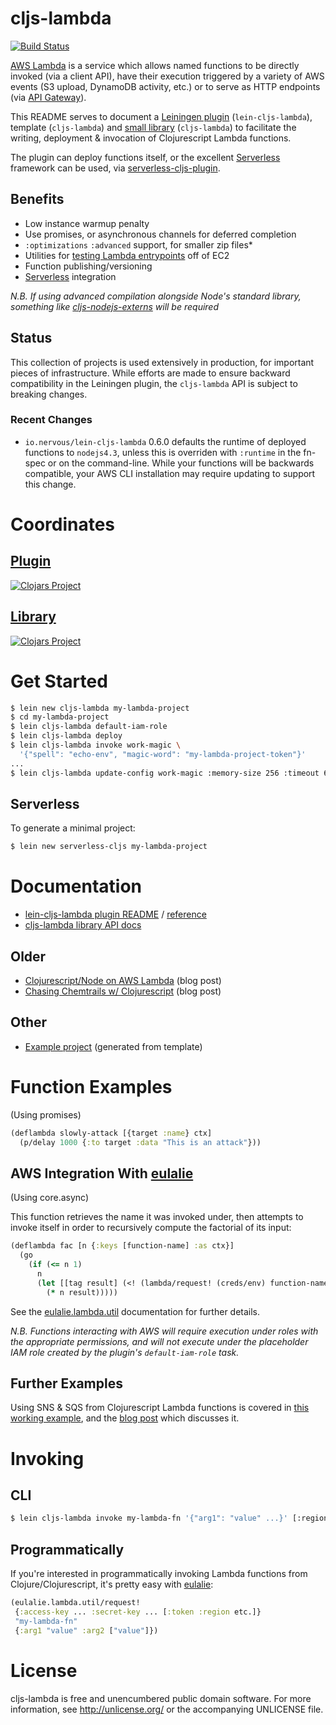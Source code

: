 # cljs-lambda

[![Build Status](https://travis-ci.org/nervous-systems/cljs-lambda.svg?branch=master)](https://travis-ci.org/nervous-systems/cljs-lambda)

[AWS Lambda](http://aws.amazon.com/documentation/lambda/) is a service which
allows named functions to be directly invoked (via a client API), have their
execution triggered by a variety of AWS events (S3 upload, DynamoDB activity,
etc.) or to serve as HTTP endpoints (via [API
Gateway](https://aws.amazon.com/api-gateway/)).

This README serves to document a [Leiningen
plugin](https://github.com/nervous-systems/cljs-lambda/tree/master/plugin)
(`lein-cljs-lambda`), template (`cljs-lambda`) and [small
library](https://nervous.io/doc/cljs-lambda/) (`cljs-lambda`) to facilitate the
writing, deployment & invocation of Clojurescript Lambda functions.

The plugin can deploy functions itself, or the
excellent [Serverless](http://serverless.com) framework can be used,
via
[serverless-cljs-plugin](https://www.npmjs.com/package/serverless-cljs-plugin).

## Benefits

 - Low instance warmup penalty
 - Use promises, or asynchronous channels for deferred completion
 - `:optimizations` `:advanced` support, for smaller zip files*
 - Utilities for [testing Lambda entrypoints](https://nervous.io/doc/cljs-lambda/testing.html) off of EC2
 - Function publishing/versioning
 - [Serverless](http://serverless.com) integration

_N.B. If using advanced compilation alongside Node's standard library,
something like
[cljs-nodejs-externs](https://github.com/nervous-systems/cljs-nodejs-externs)
will be required_

## Status

This collection of projects is used extensively in production, for important
pieces of infrastructure.  While efforts are made to ensure backward
compatibility in the Leiningen plugin, the `cljs-lambda` API is subject to
breaking changes.

### Recent Changes

- `io.nervous/lein-cljs-lambda` 0.6.0 defaults the runtime of deployed functions
to `nodejs4.3`, unless this is overriden with `:runtime` in the fn-spec or on
the command-line.  While your functions will be backwards compatible, your AWS
CLI installation may require updating to support this change.

# Coordinates

## [Plugin](https://github.com/nervous-systems/cljs-lambda/tree/master/plugin)

[![Clojars
Project](http://clojars.org/io.nervous/lein-cljs-lambda/latest-version.svg)](http://clojars.org/io.nervous/lein-cljs-lambda)

## [Library](https://github.com/nervous-systems/cljs-lambda/tree/master/cljs-lambda)

[![Clojars Project](http://clojars.org/io.nervous/cljs-lambda/latest-version.svg)](http://clojars.org/io.nervous/cljs-lambda)

# Get Started

```sh
$ lein new cljs-lambda my-lambda-project
$ cd my-lambda-project
$ lein cljs-lambda default-iam-role
$ lein cljs-lambda deploy
$ lein cljs-lambda invoke work-magic \
  '{"spell": "echo-env", "magic-word": "my-lambda-project-token"}'
...
$ lein cljs-lambda update-config work-magic :memory-size 256 :timeout 66
```

## Serverless

To generate a minimal project:

```sh
$ lein new serverless-cljs my-lambda-project
```

# Documentation
 - [lein-cljs-lambda plugin README](https://github.com/nervous-systems/cljs-lambda/tree/master/plugin) / [reference](https://github.com/nervous-systems/cljs-lambda/wiki/Plugin-Reference)
 - [cljs-lambda library API docs](https://nervous.io/doc/cljs-lambda/)

## Older
 - [Clojurescript/Node on AWS Lambda](https://nervous.io/clojure/clojurescript/aws/lambda/node/lein/2015/07/05/lambda/) (blog post)
 - [Chasing Chemtrails w/ Clojurescript](https://nervous.io/clojure/clojurescript/node/aws/2015/08/09/chemtrails/) (blog post)

## Other
- [Example project](https://github.com/nervous-systems/cljs-lambda/tree/master/example/) (generated from template)

# Function Examples

(Using promises)

```clojure
(deflambda slowly-attack [{target :name} ctx]
  (p/delay 1000 {:to target :data "This is an attack"}))
```

## AWS Integration With [eulalie](https://github.com/nervous-systems/eulalie)

(Using core.async)

This function retrieves the name it was invoked under, then attempts to invoke
itself in order to recursively compute the factorial of its input:

```clojure
(deflambda fac [n {:keys [function-name] :as ctx}]
  (go
    (if (<= n 1)
      n
      (let [[tag result] (<! (lambda/request! (creds/env) function-name (dec n)))]
        (* n result)))))
```

See the
[eulalie.lambda.util](https://github.com/nervous-systems/eulalie/wiki/eulalie.lambda.util)
documentation for further details.

_N.B. Functions interacting with AWS will require execution under roles with the
appropriate permissions, and will not execute under the placeholder IAM role
created by the plugin's `default-iam-role` task._

## Further Examples

Using SNS & SQS from Clojurescript Lambda functions is covered in [this working
example](https://github.com/nervous-systems/chemtrack-example/blob/master/lambda/chemtrack/lambda.cljs),
and the [blog
post](https://nervous.io/clojure/clojurescript/node/aws/2015/08/09/chemtrails/)
which discusses it.

# Invoking

## CLI

```sh
$ lein cljs-lambda invoke my-lambda-fn '{"arg1": "value" ...}' [:region ...]
```

## Programmatically

If you're interested in programmatically invoking Lambda functions from
Clojure/Clojurescript, it's pretty easy with
[eulalie](https://github.com/nervous-systems/eulalie):

```clojure
(eulalie.lambda.util/request!
 {:access-key ... :secret-key ... [:token :region etc.]}
 "my-lambda-fn"
 {:arg1 "value" :arg2 ["value"]})
```

# License

cljs-lambda is free and unencumbered public domain software. For more
information, see http://unlicense.org/ or the accompanying UNLICENSE
file.
